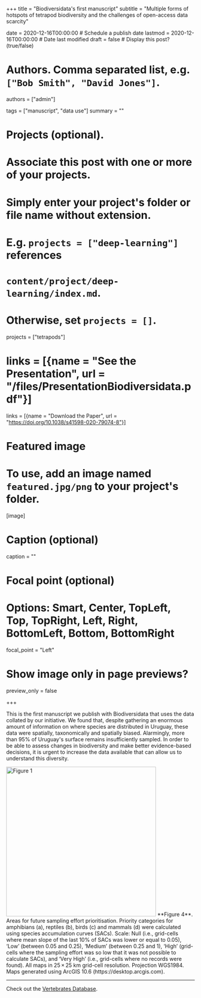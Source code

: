 +++
title = "Biodiversidata's first manuscript"
subtitle = "Multiple forms of hotspots of tetrapod biodiversity and the challenges of open-access data scarcity"

date = 2020-12-16T00:00:00  # Schedule a publish date
lastmod = 2020-12-16T00:00:00 # Date last modified
draft = false  # Display this post? (true/false)

# Authors. Comma separated list, e.g. `["Bob Smith", "David Jones"]`.
authors = ["admin"]

tags = ["manuscript", "data use"]
summary = ""

# Projects (optional).
#   Associate this post with one or more of your projects.
#   Simply enter your project's folder or file name without extension.
#   E.g. `projects = ["deep-learning"]` references
#   `content/project/deep-learning/index.md`.
#   Otherwise, set `projects = []`.
projects = ["tetrapods"]

# links = [{name = "See the Presentation", url = "/files/PresentationBiodiversidata.pdf"}]
links = [{name = "Download the Paper", url = "https://doi.org/10.1038/s41598-020-79074-8"}]

# Featured image
# To use, add an image named `featured.jpg/png` to your project's folder.
[image]
  # Caption (optional)
  caption = ""

  # Focal point (optional)
  # Options: Smart, Center, TopLeft, Top, TopRight, Left, Right, BottomLeft, Bottom, BottomRight
  focal_point = "Left"

  # Show image only in page previews?
  preview_only = false

+++

This is the first manuscript we publish with Biodiversidata that uses the data collated by our initiative. We found that, despite gathering an enormous amount of information on where species are distributed in Uruguay, these data were spatially, taxonomically and spatially biased. Alarmingly, more than 95% of Uruguay's surface remains insufficiently sampled. In order to be able to assess changes in biodiversity and make better evidence-based decisions, it is urgent to increase the data available that can allow us to understand this diversity.

<img src="https://media.springernature.com/full/springer-static/image/art%3A10.1038%2Fs41598-020-79074-8/MediaObjects/41598_2020_79074_Fig4_HTML.png?as=webp" alt="Figure 1" style="width:400px;"/>
**Figure 4**. Areas for future sampling effort prioritisation. Priority categories for amphibians (a), reptiles (b), birds (c) and mammals (d) were calculated using species accumulation curves (SACs). Scale: Null (i.e., grid-cells where mean slope of the last 10% of SACs was lower or equal to 0.05), ‘Low’ (between 0.05 and 0.25), ‘Medium’ (between 0.25 and 1), ‘High’ (grid-cells where the sampling effort was so low that it was not possible to calculate SACs), and ‘Very High’ (i.e., grid-cells where no records were found). All maps in 25 × 25 km grid-cell resolution. Projection WGS1984. Maps generated using ArcGIS 10.6 (https://desktop.arcgis.com).

***

Check out the [Vertebrates Database](https://biodiversidata.org/en/project/tetrapods/).  
